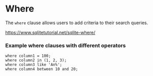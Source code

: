 # Where

The `where` clause allows users to add criteria to their search queries.

https://www.sqlitetutorial.net/sqlite-where/

### Example where clauses with different operators
```
where column1 = 100;
where column2 in (1, 2, 3);
where column3 like 'An%';
where column4 between 10 and 20;
```